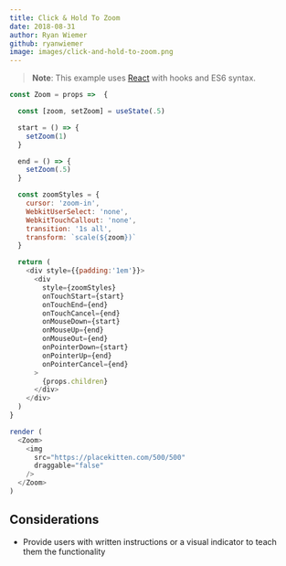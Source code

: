 ```yaml
---
title: Click & Hold To Zoom
date: 2018-08-31
author: Ryan Wiemer
github: ryanwiemer
image: images/click-and-hold-to-zoom.png
---
```


> **Note**: This example uses [React](https://reactjs.org/) with hooks and ES6 syntax.

```javascript
const Zoom = props =>  {

  const [zoom, setZoom] = useState(.5)

  start = () => {
    setZoom(1)
  }

  end = () => {
    setZoom(.5)
  }

  const zoomStyles = {
    cursor: 'zoom-in',
    WebkitUserSelect: 'none',
    WebkitTouchCallout: 'none',
    transition: '1s all',
    transform: `scale(${zoom})`
  }

  return (
    <div style={{padding:'1em'}}>
      <div
        style={zoomStyles}
        onTouchStart={start}
        onTouchEnd={end}
        onTouchCancel={end}
        onMouseDown={start}
        onMouseUp={end}
        onMouseOut={end}
        onPointerDown={start}
        onPointerUp={end}
        onPointerCancel={end}
      >
        {props.children}  
      </div>
    </div>
  )
}

render (
  <Zoom>
    <img
      src="https://placekitten.com/500/500"
      draggable="false"
    />
  </Zoom>
)
```

## Considerations
* Provide users with written instructions or a visual indicator to teach them the functionality
